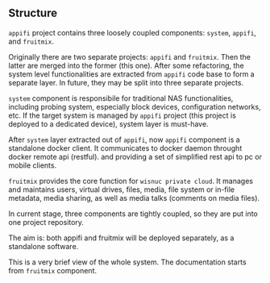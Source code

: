 ## Structure

`appifi` project contains three loosely coupled components: `system`, `appifi`, and `fruitmix`.

Originally there are two separate projects: `appifi` and `fruitmix`. Then the latter are merged into the former (this one). After some refactoring, the system level functionalities are extracted from `appifi` code base to form a separate layer. In future, they may be split into three separate projects.

`system` component is responsibile for traditional NAS functionalities, including probing system, especially block devices, configuration networks, etc. If the target system is managed by `appifi` project (this project is deployed to a dedicated device), system layer is must-have.

After `system` layer extracted out of `appifi`, now `appifi` component is a standalone docker client. It communicates to docker daemon throught docker remote api (restful). and providing a set of simplified rest api to pc or mobile clients.

`fruitmix` provides the core function for `wisnuc private cloud`. It manages and maintains users, virtual drives, files, media, file system or in-file metadata, media sharing, as well as media talks (comments on media files).

In current stage, three components are tightly coupled, so they are put into one project repository.

The aim is: both appifi and fruitmix will be deployed separately, as a standalone software.

This is a very brief view of the whole system. The documentation starts from `fruitmix` component.
